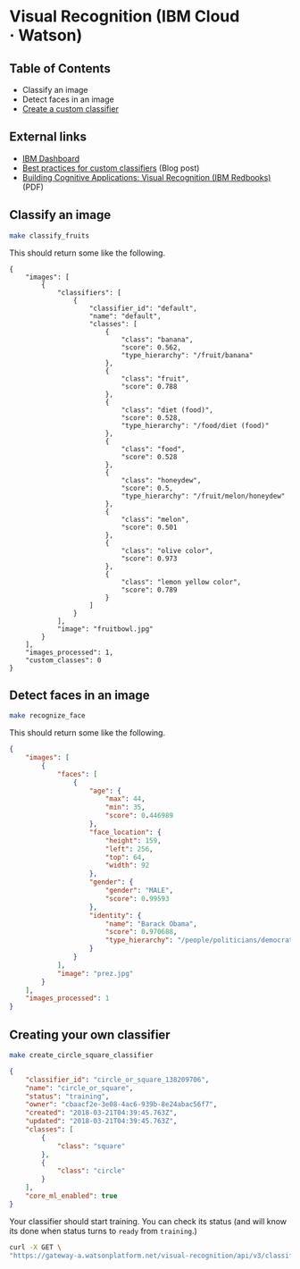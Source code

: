 # Visual Recognition (IBM Cloud · Watson)

## Table of Contents

- Classify an image
- Detect faces in an image
- [Create a custom classifier](https://console.bluemix.net/docs/services/visual-recognition/tutorial-custom-classifier.html)

## External links

- [IBM Dashboard](https://console.bluemix.net/dashboard/apps)
- [Best practices for custom classifiers](https://www.ibm.com/blogs/bluemix/2016/10/watson-visual-recognition-training-best-practices/) (Blog post)
- [Building Cognitive Applications: Visual Recognition (IBM Redbooks)](http://www.redbooks.ibm.com/redbooks/pdfs/sg248393.pdf) (PDF)

## Classify an image

```bash
make classify_fruits
```

This should return some like the following.

```
{
    "images": [
        {
            "classifiers": [
                {
                    "classifier_id": "default",
                    "name": "default",
                    "classes": [
                        {
                            "class": "banana",
                            "score": 0.562,
                            "type_hierarchy": "/fruit/banana"
                        },
                        {
                            "class": "fruit",
                            "score": 0.788
                        },
                        {
                            "class": "diet (food)",
                            "score": 0.528,
                            "type_hierarchy": "/food/diet (food)"
                        },
                        {
                            "class": "food",
                            "score": 0.528
                        },
                        {
                            "class": "honeydew",
                            "score": 0.5,
                            "type_hierarchy": "/fruit/melon/honeydew"
                        },
                        {
                            "class": "melon",
                            "score": 0.501
                        },
                        {
                            "class": "olive color",
                            "score": 0.973
                        },
                        {
                            "class": "lemon yellow color",
                            "score": 0.789
                        }
                    ]
                }
            ],
            "image": "fruitbowl.jpg"
        }
    ],
    "images_processed": 1,
    "custom_classes": 0
}
```

## Detect faces in an image

```bash
make recognize_face
```

This should return some like the following.

```json
{
    "images": [
        {
            "faces": [
                {
                    "age": {
                        "max": 44,
                        "min": 35,
                        "score": 0.446989
                    },
                    "face_location": {
                        "height": 159,
                        "left": 256,
                        "top": 64,
                        "width": 92
                    },
                    "gender": {
                        "gender": "MALE",
                        "score": 0.99593
                    },
                    "identity": {
                        "name": "Barack Obama",
                        "score": 0.970688,
                        "type_hierarchy": "/people/politicians/democrats/barack obama"
                    }
                }
            ],
            "image": "prez.jpg"
        }
    ],
    "images_processed": 1
}
```

## Creating your own classifier

```bash
make create_circle_square_classifier
```

```json
{
    "classifier_id": "circle_or_square_138209706",
    "name": "circle_or_square",
    "status": "training",
    "owner": "cbaacf2e-3e08-4ac6-939b-8e24abac56f7",
    "created": "2018-03-21T04:39:45.763Z",
    "updated": "2018-03-21T04:39:45.763Z",
    "classes": [
        {
            "class": "square"
        },
        {
            "class": "circle"
        }
    ],
    "core_ml_enabled": true
}
```

Your classifier should start training. You can check its status (and will know its done when status turns to `ready` from `training`.)

```bash
curl -X GET \
"https://gateway-a.watsonplatform.net/visual-recognition/api/v3/classifiers/{classifier_id}?api_key={api_key}&version=2016-05-20"
```